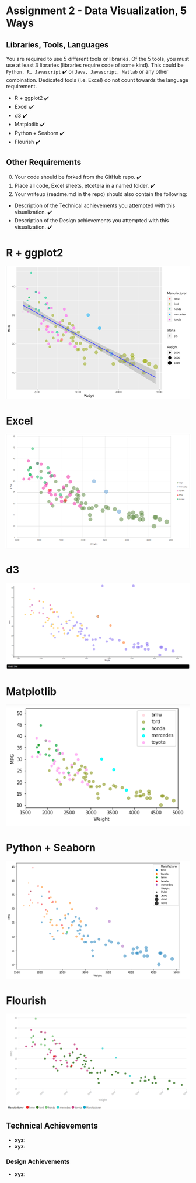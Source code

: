 # Assignment 2 - Data Visualization, 5 Ways

## Libraries, Tools, Languages

You are required to use 5 different tools or libraries.
Of the 5 tools, you must use at least 3 libraries (libraries require code of some kind).
This could be `Python, R, Javascript` :heavy_check_mark: or `Java, Javascript, Matlab` or any other combination.
Dedicated tools (i.e. Excel) do not count towards the language requirement.

- R + ggplot2 :heavy_check_mark:
- Excel :heavy_check_mark:
- d3  :heavy_check_mark:
- Matplotlib :heavy_check_mark:
- Python + Seaborn :heavy_check_mark:
- Flourish :heavy_check_mark:

## Other Requirements

0. Your code should be forked from the GitHub repo. :heavy_check_mark:
1. Place all code, Excel sheets, etcetera in a named folder. :heavy_check_mark:
1. Your writeup (readme.md in the repo) should also contain the following:

- Description of the Technical achievements you attempted with this visualization. :heavy_check_mark:
- Description of the Design achievements you attempted with this visualization. :heavy_check_mark:

# R + ggplot2

![r+ggplot2](img/r-ggplot.png)

# Excel

![excel](img/excel.png)

# d3

![d3](img/d3.png)

# Matplotlib

![matplotlib](img/matplotlib.png)

# Python + Seaborn

![python+seaborn](img/python-seaborn.png)

# Flourish

![flourish](img/flourish.PNG)

## Technical Achievements

- **xyz**: 
- **xyz**: 

### Design Achievements

- **xyz**:
